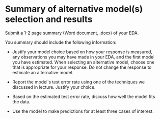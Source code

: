 
# Summary of alternative model(s) selection and results
Submit a 1-2 page summary (Word document, .docx) of your EDA.

You summary should include the following information:

- Justify your model choice based on how your response is measured, any observations you may have made in your EDA, and the first model you have estimated. When selecting an alternative model, choose one that is appropriate for your response. Do not change the response to estimate an alternative model.

- Report the model's test error rate using one of the techniques we discussed in lecture. Justify your choice.

- Based on the estimated test error rate, discuss how well the model fits the data.

- Use the model to make predictions for at least three cases of interest.
